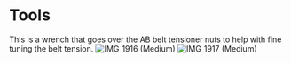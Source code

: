 # Tools
This is a wrench that goes over the AB belt tensioner nuts to help with fine tuning the belt tension.
![IMG_1916 (Medium)](https://user-images.githubusercontent.com/85077660/152629218-7e89bd77-3347-429a-a88f-4fd38c0af301.JPG)
![IMG_1917 (Medium)](https://user-images.githubusercontent.com/85077660/152629220-cd28dbe7-2319-42d4-ac1c-7691034d256d.JPG)
